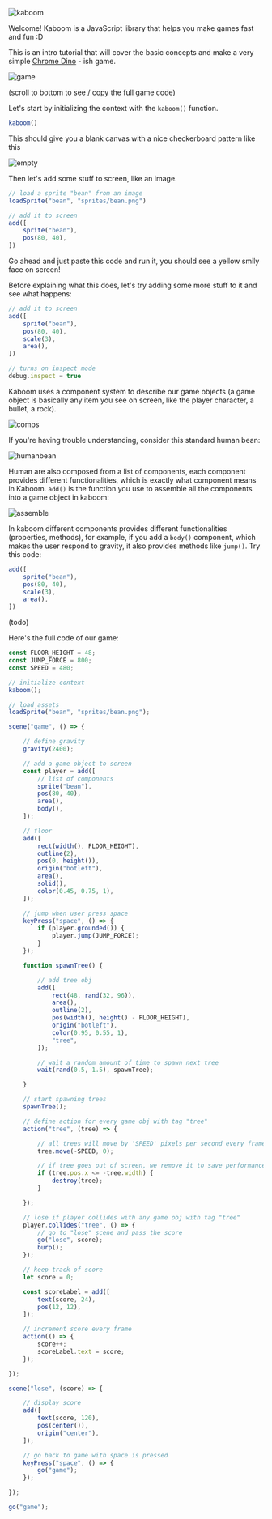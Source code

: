 ![kaboom](learn/kaboom.png)

Welcome! Kaboom is a JavaScript library that helps you make games fast and fun :D

This is an intro tutorial that will cover the basic concepts and make a very simple [Chrome Dino](https://en.wikipedia.org/wiki/Dinosaur_Game) - ish game.

![game](learn/game.png)

(scroll to bottom to see / copy the full game code)

Let's start by initializing the context with the `kaboom()` function.

```js
kaboom()
```

This should give you a blank canvas with a nice checkerboard pattern like this

![empty](learn/empty.png)

Then let's add some stuff to screen, like an image.

```js
// load a sprite "bean" from an image
loadSprite("bean", "sprites/bean.png")

// add it to screen
add([
    sprite("bean"),
    pos(80, 40),
])
```

Go ahead and just paste this code and run it, you should see a yellow smily face on screen!

Before explaining what this does, let's try adding some more stuff to it and see what happens:

```js
// add it to screen
add([
    sprite("bean"),
    pos(80, 40),
    scale(3),
    area(),
])

// turns on inspect mode
debug.inspect = true
```

Kaboom uses a component system to describe our game objects (a game object is basically any item you see on screen, like the player character, a bullet, a rock).

![comps](learn/comps.png)

If you're having trouble understanding, consider this standard human bean:

![humanbean](learn/humanbean.png)

Human are also composed from a list of components, each component provides different functionalities, which is exactly what component means in Kaboom. `add()` is the function you use to assemble all the components into a game object in kaboom:

![assemble](learn/assemble.png)

In kaboom different components provides different functionalities (properties, methods), for example, if you add a `body()` component, which makes the user respond to gravity, it also provides methods like `jump()`. Try this code:

```js
add([
    sprite("bean"),
    pos(80, 40),
    scale(3),
    area(),
])
```

(todo)

Here's the full code of our game:

```js
const FLOOR_HEIGHT = 48;
const JUMP_FORCE = 800;
const SPEED = 480;

// initialize context
kaboom();

// load assets
loadSprite("bean", "sprites/bean.png");

scene("game", () => {

	// define gravity
	gravity(2400);

	// add a game object to screen
	const player = add([
		// list of components
		sprite("bean"),
		pos(80, 40),
		area(),
		body(),
	]);

	// floor
	add([
		rect(width(), FLOOR_HEIGHT),
		outline(2),
		pos(0, height()),
		origin("botleft"),
		area(),
		solid(),
		color(0.45, 0.75, 1),
	]);

	// jump when user press space
	keyPress("space", () => {
		if (player.grounded()) {
			player.jump(JUMP_FORCE);
		}
	});

	function spawnTree() {

		// add tree obj
		add([
			rect(48, rand(32, 96)),
			area(),
			outline(2),
			pos(width(), height() - FLOOR_HEIGHT),
			origin("botleft"),
			color(0.95, 0.55, 1),
			"tree",
		]);

		// wait a random amount of time to spawn next tree
		wait(rand(0.5, 1.5), spawnTree);

	}

	// start spawning trees
	spawnTree();

	// define action for every game obj with tag "tree"
	action("tree", (tree) => {

		// all trees will move by 'SPEED' pixels per second every frame
		tree.move(-SPEED, 0);

		// if tree goes out of screen, we remove it to save performance
		if (tree.pos.x <= -tree.width) {
			destroy(tree);
		}

	});

	// lose if player collides with any game obj with tag "tree"
	player.collides("tree", () => {
		// go to "lose" scene and pass the score
		go("lose", score);
		burp();
	});

	// keep track of score
	let score = 0;

	const scoreLabel = add([
		text(score, 24),
		pos(12, 12),
	]);

	// increment score every frame
	action(() => {
		score++;
		scoreLabel.text = score;
	});

});

scene("lose", (score) => {

	// display score
	add([
		text(score, 120),
		pos(center()),
		origin("center"),
	]);

	// go back to game with space is pressed
	keyPress("space", () => {
		go("game");
	});

});

go("game");
```
